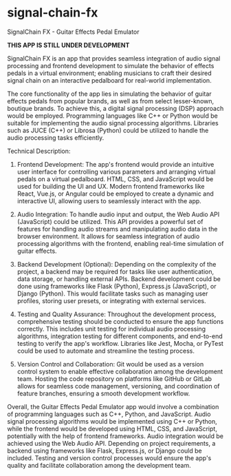 # signal-chain-fx
SignalChain FX - Guitar Effects Pedal Emulator 

**THIS APP IS STILL UNDER DEVELOPMENT**

SignalChain FX is an app that provides seamless integration of audio signal processing and frontend development to simulate the behavior of effects pedals in a virtual environment; enabling musicians to craft their desired signal chain on an interactive pedalboard for real-world implementation.

The core functionality of the app lies in simulating the behavior of guitar effects pedals from popular brands, as well as from select lesser-known, boutique brands. To achieve this, a digital signal processing (DSP) approach would be employed. Programming languages like C++ or Python would be suitable for implementing the audio signal processing algorithms. Libraries such as JUCE (C++) or Librosa (Python) could be utilized to handle the audio processing tasks efficiently.

Technical Description:

1. Frontend Development:
The app's frontend would provide an intuitive user interface for controlling various parameters and arranging virtual pedals on a virtual pedalboard. HTML, CSS, and JavaScript would be used for building the UI and UX. Modern frontend frameworks like React, Vue.js, or Angular could be employed to create a dynamic and interactive UI, allowing users to seamlessly interact with the app.

2. Audio Integration: 
To handle audio input and output, the Web Audio API (JavaScript) could be utilized. This API provides a powerful set of features for handling audio streams and manipulating audio data in the browser environment. It allows for seamless integration of audio processing algorithms with the frontend, enabling real-time simulation of guitar effects.

3. Backend Development (Optional): 
Depending on the complexity of the project, a backend may be required for tasks like user authentication, data storage, or handling external APIs. Backend development could be done using frameworks like Flask (Python), Express.js (JavaScript), or Django (Python). This would facilitate tasks such as managing user profiles, storing user presets, or integrating with external services.

4. Testing and Quality Assurance:
Throughout the development process, comprehensive testing should be conducted to ensure the app functions correctly. This includes unit testing for individual audio processing algorithms, integration testing for different components, and end-to-end testing to verify the app's workflow. Libraries like Jest, Mocha, or PyTest could be used to automate and streamline the testing process.

5. Version Control and Collaboration:
Git would be used as a version control system to enable effective collaboration among the development team. Hosting the code repository on platforms like GitHub or GitLab allows for seamless code management, versioning, and coordination of feature branches, ensuring a smooth development workflow.

Overall, the Guitar Effects Pedal Emulator app would involve a combination of programming languages such as C++, Python, and JavaScript. Audio signal processing algorithms would be implemented using C++ or Python, while the frontend would be developed using HTML, CSS, and JavaScript, potentially with the help of frontend frameworks. Audio integration would be achieved using the Web Audio API. Depending on project requirements, a backend using frameworks like Flask, Express.js, or Django could be included. Testing and version control processes would ensure the app's quality and facilitate collaboration among the development team.
